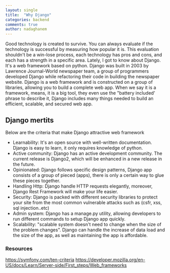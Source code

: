 ```yaml
---
layout: single
title:  "Why Django"
categories: backend
comments: true
author: nadaghanem
---
```


Good technology is created to survive. You can always evaluate if the technology is successful by measuring how popular it is. This evaluation shouldn't be a win-lose process, each technology has pros and cons, and each has a strength in a specific area.
Lately, I got to know about Django. It's a web framework based on python. Django was built in 2003 by Lawrence Journal-World newspaper team, a group of programmers developed Django while refactoring their code in building the newspaper website. Django is a web framework and is constructed on a group of libraries, allowing you to build a complete web app. When we say it is a framework, means, it is a big tool, they even use the "battery included' phrase to describe it, Django includes many things needed to build an efficient, scalable, and secured web app.

## Django mertits

Below are the criteria that make Django attractive web framework

- Learnability: It's an open source with well-written documentation. Django is easy to learn, it only requires knowledge of python.
- Active community: Django has an active development community. The current release is Django2, which will be enhanced in a new release in the future.
- Opinionated: Django follows specific design patterns, Django app consists of a group of pieced (apps), there is only a certain way to glue these pieces together.
- Handling Http: Django handle HTTP requests elegantly, moreover, Django Rest Framework will make your life easier.
- Security: Django is packed with different security libraries to protect your site from the most common vulnerable attacks such as (csfr, xss, sql injection..etc)
- Admin system: Django has a manage.py utility, allowing developers to run different commands to setup Django app quickly.
- Scalability: "scalable system doesn't need to change when the size of the problem changes". Django can handle the increase of data load and the size of the app, as well as maintaining the app is affordable. 



### Resources
https://symfony.com/ten-criteria
https://developer.mozilla.org/en-US/docs/Learn/Server-side/First_steps/Web_frameworks
